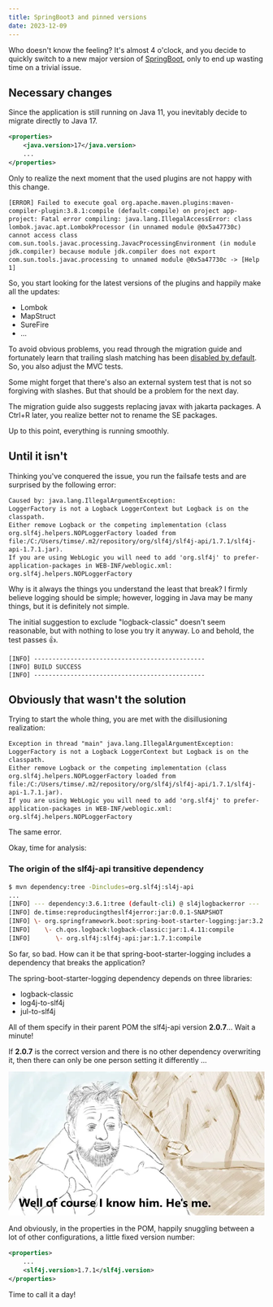 ```yaml
---
title: SpringBoot3 and pinned versions
date: 2023-12-09
---
```


Who doesn't know the feeling? It's almost 4 o'clock, and you decide to quickly switch to a new major version of [SpringBoot](https://spring.io/projects/spring-boot), only to end up wasting time on a trivial issue.

## Necessary changes

Since the application is still running on Java 11, you inevitably decide to migrate directly to Java 17.

```xml
<properties>
    <java.version>17</java.version>
    ...
</properties>
```

Only to realize the next moment that the used plugins are not happy with this change.

```plaintext
[ERROR] Failed to execute goal org.apache.maven.plugins:maven-compiler-plugin:3.8.1:compile (default-compile) on project app-project: Fatal error compiling: java.lang.IllegalAccessError: class lombok.javac.apt.LombokProcessor (in unnamed module @0x5a47730c) cannot access class com.sun.tools.javac.processing.JavacProcessingEnvironment (in module jdk.compiler) because module jdk.compiler does not export com.sun.tools.javac.processing to unnamed module @0x5a47730c -> [Help 1]
```

So, you start looking for the latest versions of the plugins and happily make all the updates:

- Lombok
- MapStruct
- SureFire
- ...

To avoid obvious problems, you read through the migration guide and fortunately learn that trailing slash matching has been [disabled by default](https://github.com/spring-projects/spring-framework/issues/28552). So, you also adjust the MVC tests.

Some might forget that there's also an external system test that is not so forgiving with slashes. But that should be a problem for the next day.

The migration guide also suggests replacing javax with jakarta packages. A Ctrl+R later, you realize better not to rename the SE packages.

Up to this point, everything is running smoothly.

## Until it isn't

Thinking you've conquered the issue, you run the failsafe tests and are surprised by the following error:

```plaintext
Caused by: java.lang.IllegalArgumentException: 
LoggerFactory is not a Logback LoggerContext but Logback is on the classpath. 
Either remove Logback or the competing implementation (class org.slf4j.helpers.NOPLoggerFactory loaded from file:/C:/Users/timse/.m2/repository/org/slf4j/slf4j-api/1.7.1/slf4j-api-1.7.1.jar). 
If you are using WebLogic you will need to add 'org.slf4j' to prefer-application-packages in WEB-INF/weblogic.xml: org.slf4j.helpers.NOPLoggerFactory
```

Why is it always the things you understand the least that break? I firmly believe logging should be simple; however, logging in Java may be many things, but it is definitely not simple.

The initial suggestion to exclude "logback-classic" doesn't seem reasonable, but with nothing to lose you try it anyway. 
Lo and behold, the test passes 👍.

```plaintext
[INFO] -----------------------------------------------
[INFO] BUILD SUCCESS
[INFO] -----------------------------------------------
```

## Obviously that wasn't the solution

Trying to start the whole thing, you are met with the disillusioning realization:

```plaintext
Exception in thread "main" java.lang.IllegalArgumentException: 
LoggerFactory is not a Logback LoggerContext but Logback is on the classpath. 
Either remove Logback or the competing implementation (class org.slf4j.helpers.NOPLoggerFactory loaded from file:/C:/Users/timse/.m2/repository/org/slf4j/slf4j-api/1.7.1/slf4j-api-1.7.1.jar). 
If you are using WebLogic you will need to add 'org.slf4j' to prefer-application-packages in WEB-INF/weblogic.xml: org.slf4j.helpers.NOPLoggerFactory
```

The same error.

Okay, time for analysis:

### The origin of the slf4j-api transitive dependency

```bash
$ mvn dependency:tree -Dincludes=org.slf4j:sl4j-api
...
[INFO] --- dependency:3.6.1:tree (default-cli) @ sl4jlogbackerror ---
[INFO] de.timse:reproducingtheslf4jerror:jar:0.0.1-SNAPSHOT
[INFO] \- org.springframework.boot:spring-boot-starter-logging:jar:3.2.0:compile
[INFO]    \- ch.qos.logback:logback-classic:jar:1.4.11:compile
[INFO]       \- org.slf4j:slf4j-api:jar:1.7.1:compile
```

So far, so bad. How can it be that spring-boot-starter-logging includes a dependency that breaks the application?

The spring-boot-starter-logging dependency depends on three libraries:

- logback-classic
- log4j-to-slf4j
- jul-to-slf4j

All of them specify in their parent POM the slf4j-api version **2.0.7**... Wait a minute!

If **2.0.7** is the correct version and there is no other dependency overwriting it, 
then there can only be one person setting it differently ...

![well of course I know him, He's me](./wellIknowhm.webp)

And obviously, in the properties in the POM, happily snuggling between a lot of other configurations, a little fixed version number:

```xml
<properties>
    ...
    <slf4j.version>1.7.1</slf4j.version>
</properties>
```

Time to call it a day!